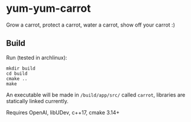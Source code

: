 # yum-yum-carrot
Grow a carrot, protect a carrot, water a carrot, show off your carrot :)

## Build
Run (tested in archlinux):

    mkdir build
    cd build
    cmake ..
    make

An executable will be made in `/build/app/src/` called `carrot`, libraries are statically linked currently.

Requires OpenAl, libUDev, c++17, cmake 3.14+
